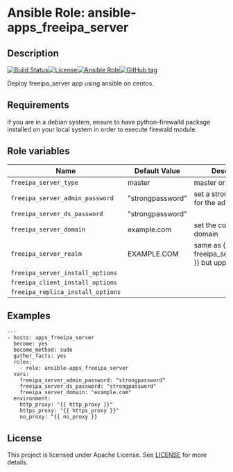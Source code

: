 # Ansible Role: ansible-apps_freeipa_server


## Description

[![Build Status](https://travis-ci.com/lotusnoir/ansible-apps_freeipa_server.svg?branch=master)](https://travis-ci.com/lotusnoir/ansible-apps_freeipa_server)[![License](https://img.shields.io/badge/license-MIT%20License-brightgreen.svg)](https://opensource.org/licenses/MIT)[![Ansible Role](https://img.shields.io/badge/ansible%20role-apps__freeipa_server-blue)](https://galaxy.ansible.com/lotusnoir/ansible-apps_freeipa_server/)[![GitHub tag](https://img.shields.io/badge/version-latest-blue)](https://github.com/lotusnoir/ansible-apps_freeipa_server/tags)

Deploy freeipa_server app using ansible on centos.


## Requirements

if you are in a debian system, ensure to have python-firewalld package installed on your local system in order to execute firewald module.

## Role variables

| Name           | Default Value | Description                        |
| -------------- | ------------- | -----------------------------------|
| `freeipa_server_type` | master | master or replica |
| `freeipa_server_admin_password` | "strongpassword" | set a strong password for the admin access |
| `freeipa_server_ds_password` | "strongpassword" | |
| `freeipa_server_domain` | example.com | set the company domain|
| `freeipa_server_realm` | EXAMPLE.COM | same as {{ freeipa_server_domain }} but upper |
| `freeipa_server_install_options` | | |
| `freeipa_client_install_options` | | |
| `freeipa_replica_install_options` | | |

## Examples

	---
	- hosts: apps_freeipa_server
	  become: yes
	  become_method: sudo
	  gather_facts: yes
	  roles:
	    - role: ansible-apps_freeipa_server
	  vars:
        freeipa_server_admin_password: "strongpassword"
        freeipa_server_ds_password: "strongpassword"
        freeipa_server_domain: "example.com"
	  environment: 
	    http_proxy: "{{ http_proxy }}"
	    https_proxy: "{{ https_proxy }}"
	    no_proxy: "{{ no_proxy }}


## License

This project is licensed under Apache License. See [LICENSE](/LICENSE) for more details.

